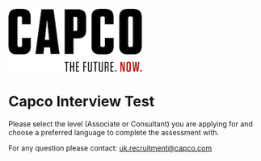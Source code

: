 ![alt text](https://raw.githubusercontent.com/capcodigital/interview-tests/master/logo.jpg)
# Capco Interview Test
Please select the level (Associate or Consultant) you are applying for and choose a preferred language to complete the assessment with.

For any question please contact: 
uk.recruitment@capco.com
